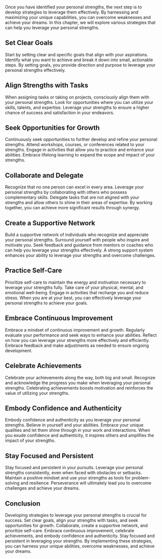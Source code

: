 
Once you have identified your personal strengths, the next step is to develop strategies to leverage them effectively. By harnessing and maximizing your unique capabilities, you can overcome weaknesses and achieve your dreams. In this chapter, we will explore various strategies that can help you leverage your personal strengths.

## Set Clear Goals

Start by setting clear and specific goals that align with your aspirations. Identify what you want to achieve and break it down into small, actionable steps. By setting goals, you provide direction and purpose to leverage your personal strengths effectively.

## Align Strengths with Tasks

When assigning tasks or taking on projects, consciously align them with your personal strengths. Look for opportunities where you can utilize your skills, talents, and expertise. Leverage your strengths to ensure a higher chance of success and satisfaction in your endeavors.

## Seek Opportunities for Growth

Continuously seek opportunities to further develop and refine your personal strengths. Attend workshops, courses, or conferences related to your strengths. Engage in activities that allow you to practice and enhance your abilities. Embrace lifelong learning to expand the scope and impact of your strengths.

## Collaborate and Delegate

Recognize that no one person can excel in every area. Leverage your personal strengths by collaborating with others who possess complementary skills. Delegate tasks that are not aligned with your strengths and allow others to shine in their areas of expertise. By working together, you can achieve more significant results through synergy.

## Create a Supportive Network

Build a supportive network of individuals who recognize and appreciate your personal strengths. Surround yourself with people who inspire and motivate you. Seek feedback and guidance from mentors or coaches who can help you leverage your strengths effectively. A strong support system enhances your ability to leverage your strengths and overcome challenges.

## Practice Self-Care

Prioritize self-care to maintain the energy and motivation necessary to leverage your strengths fully. Take care of your physical, mental, and emotional well-being. Engage in activities that recharge you and reduce stress. When you are at your best, you can effectively leverage your personal strengths to achieve your goals.

## Embrace Continuous Improvement

Embrace a mindset of continuous improvement and growth. Regularly evaluate your performance and seek ways to enhance your abilities. Reflect on how you can leverage your strengths more effectively and efficiently. Embrace feedback and make adjustments as needed to ensure ongoing development.

## Celebrate Achievements

Celebrate your achievements along the way, both big and small. Recognize and acknowledge the progress you make when leveraging your personal strengths. Celebrating achievements boosts motivation and reinforces the value of utilizing your strengths.

## Embody Confidence and Authenticity

Embody confidence and authenticity as you leverage your personal strengths. Believe in yourself and your abilities. Embrace your unique qualities and let them shine through in your work and interactions. When you exude confidence and authenticity, it inspires others and amplifies the impact of your strengths.

## Stay Focused and Persistent

Stay focused and persistent in your pursuits. Leverage your personal strengths consistently, even when faced with obstacles or setbacks. Maintain a positive mindset and use your strengths as tools for problem-solving and resilience. Perseverance will ultimately lead you to overcome challenges and achieve your dreams.

## Conclusion

Developing strategies to leverage your personal strengths is crucial for success. Set clear goals, align your strengths with tasks, and seek opportunities for growth. Collaborate, create a supportive network, and prioritize self-care. Embrace continuous improvement, celebrate achievements, and embody confidence and authenticity. Stay focused and persistent in leveraging your strengths. By implementing these strategies, you can harness your unique abilities, overcome weaknesses, and achieve your dreams.
